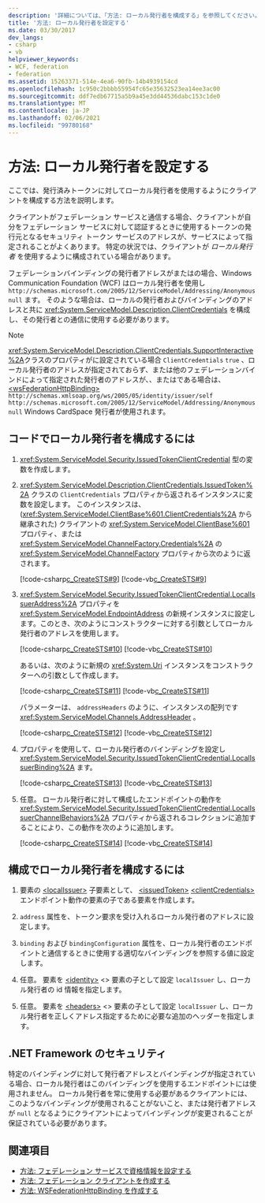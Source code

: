 ```yaml
---
description: '詳細については、「方法: ローカル発行者を構成する」を参照してください。'
title: '方法: ローカル発行者を設定する'
ms.date: 03/30/2017
dev_langs:
- csharp
- vb
helpviewer_keywords:
- WCF, federation
- federation
ms.assetid: 15263371-514e-4ea6-90fb-14b4939154cd
ms.openlocfilehash: 1c950c2bbbb55954fc65e35632523ea14ee3ac00
ms.sourcegitcommit: ddf7edb67715a5b9a45e3dd44536dabc153c1de0
ms.translationtype: MT
ms.contentlocale: ja-JP
ms.lasthandoff: 02/06/2021
ms.locfileid: "99780168"
---
```

# <a name="how-to-configure-a-local-issuer"></a>方法: ローカル発行者を設定する

ここでは、発行済みトークンに対してローカル発行者を使用するようにクライアントを構成する方法を説明します。

クライアントがフェデレーション サービスと通信する場合、クライアントが自分をフェデレーション サービスに対して認証するときに使用するトークンの発行元となるセキュリティ トークン サービスのアドレスが、サービスによって指定されることがよくあります。 特定の状況では、クライアントが *ローカル発行者* を使用するように構成されている場合があります。

フェデレーションバインディングの発行者アドレスがまたはの場合、Windows Communication Foundation (WCF) はローカル発行者を使用し `http://schemas.microsoft.com/2005/12/ServiceModel/Addressing/Anonymous` `null` ます。 そのような場合は、ローカルの発行者およびバインディングのアドレスと共に <xref:System.ServiceModel.Description.ClientCredentials> を構成し、その発行者との通信に使用する必要があります。

> [!NOTE]
> <xref:System.ServiceModel.Description.ClientCredentials.SupportInteractive%2A>クラスのプロパティがに設定されている場合 `ClientCredentials` `true` 、ローカル発行者のアドレスが指定されておらず、または他のフェデレーションバインドによって指定された発行者のアドレスが、、またはである場合は、 [\<wsFederationHttpBinding>](../../configure-apps/file-schema/wcf/wsfederationhttpbinding.md) `http://schemas.xmlsoap.org/ws/2005/05/identity/issuer/self` `http://schemas.microsoft.com/2005/12/ServiceModel/Addressing/Anonymous` `null` Windows CardSpace 発行者が使用されます。

## <a name="to-configure-the-local-issuer-in-code"></a>コードでローカル発行者を構成するには

1. <xref:System.ServiceModel.Security.IssuedTokenClientCredential> 型の変数を作成します。

2. <xref:System.ServiceModel.Description.ClientCredentials.IssuedToken%2A> クラスの `ClientCredentials` プロパティから返されるインスタンスに変数を設定します。 このインスタンスは、(<xref:System.ServiceModel.ClientBase%601.ClientCredentials%2A> から継承された) クライアントの <xref:System.ServiceModel.ClientBase%601> プロパティ、または <xref:System.ServiceModel.ChannelFactory.Credentials%2A> の <xref:System.ServiceModel.ChannelFactory> プロパティから次のように返されます。

     [!code-csharp[c_CreateSTS#9](../../../../samples/snippets/csharp/VS_Snippets_CFX/c_creatests/cs/source.cs#9)]
     [!code-vb[c_CreateSTS#9](../../../../samples/snippets/visualbasic/VS_Snippets_CFX/c_creatests/vb/source.vb#9)]

3. <xref:System.ServiceModel.Security.IssuedTokenClientCredential.LocalIssuerAddress%2A> プロパティを <xref:System.ServiceModel.EndpointAddress> の新規インスタンスに設定します。このとき、次のようにコンストラクターに対する引数としてローカル発行者のアドレスを使用します。

     [!code-csharp[c_CreateSTS#10](../../../../samples/snippets/csharp/VS_Snippets_CFX/c_creatests/cs/source.cs#10)]
     [!code-vb[c_CreateSTS#10](../../../../samples/snippets/visualbasic/VS_Snippets_CFX/c_creatests/vb/source.vb#10)]

     あるいは、次のように新規の <xref:System.Uri> インスタンスをコンストラクターへの引数として作成します。

     [!code-csharp[c_CreateSTS#11](../../../../samples/snippets/csharp/VS_Snippets_CFX/c_creatests/cs/source.cs#11)]
     [!code-vb[c_CreateSTS#11](../../../../samples/snippets/visualbasic/VS_Snippets_CFX/c_creatests/vb/source.vb#11)]

     パラメーターは、 `addressHeaders` のように、インスタンスの配列です <xref:System.ServiceModel.Channels.AddressHeader> 。

     [!code-csharp[c_CreateSTS#12](../../../../samples/snippets/csharp/VS_Snippets_CFX/c_creatests/cs/source.cs#12)]
     [!code-vb[c_CreateSTS#12](../../../../samples/snippets/visualbasic/VS_Snippets_CFX/c_creatests/vb/source.vb#12)]

4. プロパティを使用して、ローカル発行者のバインディングを設定し <xref:System.ServiceModel.Security.IssuedTokenClientCredential.LocalIssuerBinding%2A> ます。

     [!code-csharp[c_CreateSTS#13](../../../../samples/snippets/csharp/VS_Snippets_CFX/c_creatests/cs/source.cs#13)]
     [!code-vb[c_CreateSTS#13](../../../../samples/snippets/visualbasic/VS_Snippets_CFX/c_creatests/vb/source.vb#13)]

5. 任意。 ローカル発行者に対して構成したエンドポイントの動作を <xref:System.ServiceModel.Security.IssuedTokenClientCredential.LocalIssuerChannelBehaviors%2A> プロパティから返されるコレクションに追加することにより、この動作を次のように追加します。

     [!code-csharp[c_CreateSTS#14](../../../../samples/snippets/csharp/VS_Snippets_CFX/c_creatests/cs/source.cs#14)]
     [!code-vb[c_CreateSTS#14](../../../../samples/snippets/visualbasic/VS_Snippets_CFX/c_creatests/vb/source.vb#14)]

## <a name="to-configure-the-local-issuer-in-configuration"></a>構成でローカル発行者を構成するには

1. 要素の [\<localIssuer>](../../configure-apps/file-schema/wcf/localissuer.md) 子要素として、 [\<issuedToken>](../../configure-apps/file-schema/wcf/issuedtoken.md) [\<clientCredentials>](../../configure-apps/file-schema/wcf/clientcredentials.md) エンドポイント動作の要素の子である要素を作成します。

2. `address` 属性を、トークン要求を受け入れるローカル発行者のアドレスに設定します。

3. `binding` および `bindingConfiguration` 属性を、ローカル発行者のエンドポイントと通信するときに使用する適切なバインディングを参照する値に設定します。

4. 任意。 要素を [\<identity>](../../configure-apps/file-schema/wcf/identity.md) <> 要素の子として設定 `localIssuer` し、ローカル発行者の id 情報を指定します。

5. 任意。 要素を [\<headers>](../../configure-apps/file-schema/wcf/headers.md) <> 要素の子として設定 `localIssuer` し、ローカル発行者を正しくアドレス指定するために必要な追加のヘッダーを指定します。

## <a name="net-framework-security"></a>.NET Framework のセキュリティ

特定のバインディングに対して発行者アドレスとバインディングが指定されている場合、ローカル発行者はこのバインディングを使用するエンドポイントには使用されません。 ローカル発行者を常に使用する必要があるクライアントには、このようなバインディングが使用されることがないこと、または発行者アドレスが `null` となるようにクライアントによってバインディングが変更されることが保証されている必要があります。

## <a name="see-also"></a>関連項目

- [方法: フェデレーション サービスで資格情報を設定する](how-to-configure-credentials-on-a-federation-service.md)
- [方法: フェデレーション クライアントを作成する](how-to-create-a-federated-client.md)
- [方法: WSFederationHttpBinding を作成する](how-to-create-a-wsfederationhttpbinding.md)
